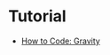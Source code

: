 # Tutorial
  - [How to Code: Gravity](https://www.youtube.com/watch?v=3b7FyIxWW94&list=PLpPnRKq7eNW3We9VdCfx9fprhqXHwTPXL&index=5&pp=iAQB)